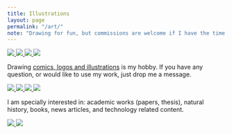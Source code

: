 ```yaml
---
title: Illustrations
layout: page
permalink: "/art/"
note: "Drawing for fun, but commissions are welcome if I have the time."
---
```


<div class="ui small images">
    <a href="/art/alonzo-and-lambda/">
        <img src="/assets/pages/art/alonzo_and_lambda_by_kinow-d5tqvau.png">
    </a>
    <a href="/art/jean-luc-picard/">
        <img src="/assets/pages/art/jean-luc-picard-original-size.jpg">
    </a>
    <a href="/art/daienny-lima/">
        <img src="/assets/pages/art/daienny-lima-compare.jpg">
    </a>
    <a href="/art/stink-bug/">
        <img src="/assets/pages/art/stink-bug-smaller.png">
    </a>
</div>

Drawing <a href="http://kinow.deviantart.com/gallery/">comics, logos and illustrations</a>
is my hobby. If you have any question, or would like to use my work,
just drop me a message.

<div class="ui small images">
    <a href="/art/dog/">
        <img src="/assets/pages/art/dog.png">
    </a>
    <a href="/art/o-corvo/">
        <img src="/assets/pages/art/o-corvo.png">
    </a>
    <a href="/art/southern-royal-albatross/">
        <img src="/assets/pages/art/southern-royal-albatross.png">
    </a>
    <a href="/art/terra-celta-elcio/">
        <img src="/assets/pages/art/terra_celta_s_vocal_elcio_by_kinow-dau42sh.png">
    </a>
</div>

I am specially interested in: academic works (papers, thesis), natural history, books, news articles,
and technology related content.

<div class="ui small images">
    <a href="/art/plane1/">
        <img src="/assets/pages/art/plane1.png">
    </a>
    <a href="/art/simone/">
        <img src="/assets/pages/art/simone.png">
    </a>
</div>
